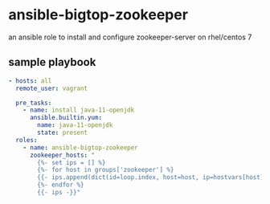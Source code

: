 # ansible-bigtop-zookeeper

an ansible role to install and configure zookeeper-server on rhel/centos 7

## sample playbook
```yml
- hosts: all
  remote_user: vagrant

  pre_tasks:
    - name: install java-11-openjdk
      ansible.builtin.yum:
        name: java-11-openjdk
        state: present
  roles:
    - name: ansible-bigtop-zookeeper
      zookeeper_hosts: "
        {%- set ips = [] %}
        {%- for host in groups['zookeeper'] %}
        {{- ips.append(dict(id=loop.index, host=host, ip=hostvars[host]['ansible_default_ipv4'].address)) }}
        {%- endfor %}
        {{- ips -}}"
```
